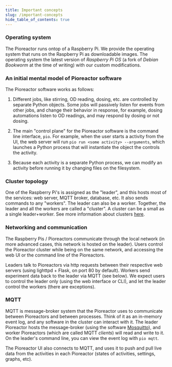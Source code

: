 ```yaml
---
title: Important concepts
slug: /important-concepts
hide_table_of_contents: true
---
```


### Operating system

The Pioreactor runs ontop of a Raspberry Pi. We provide the operating system that runs on the Raspberry Pi as downloadable images. The operating system the latest version of _Raspberry Pi OS_ (a fork of _Debian Bookworm_ at the time of writing) with our custom modifications.

### An initial mental model of Pioreactor software

The Pioreactor software works as follows:

1. Different jobs, like stirring, OD reading, dosing, etc. are controlled by separate Python objects. Some jobs will passively listen for events from other jobs, and change their behavior in response, for example, dosing automations listen to OD readings, and may respond by dosing or not dosing.

2. The main "control plane" for the Pioreactor software is the command line interface, `pio`. For example, when the user starts a activity from the UI, the web server will run `pio run <some activity> --arguments`, which launches a Python process that will instantiate the object the controls the activity.

3. Because each activity is a separate Python process, we can modify an activity before running it by changing files on the filesystem.


### Cluster topology

One of the Raspberry Pi's is assigned as the "leader", and this hosts most of the services: web server, MQTT broker, database, etc. It also sends commands to any "workers". The leader can also be a worker. Together, the leader and all the workers are called a "cluster". A cluster can be a small as a single leader+worker. See more information about clusters [here](/user-guide/create-cluster).


### Networking and communication

The Raspberry Pis / Pioreactors communicate through the local network (in more advanced cases, this network is hosted on the leader). Users control the Pioreactor cluster while being on the same network, and accessing the web UI or the command line of the Pioreactors.

Leaders talk to Pioreactors via http requests between their respective web servers (using lighttpd + Flask, on port 80 by default). Workers send experiment data back to the leader via MQTT (see below). We expect users to control the leader only (using the web interface or CLI), and let the leader control the workers (there are exceptions).


### MQTT

MQTT is message-broker system that the Pioreactor uses to communicate between Pioreactors and between processes. Think of it as an in-memory event log, and any software in the cluster can interact with it. The leader Pioreactor hosts the message-broker (using the software [Mosquitto](https://mosquitto.org/)), and worker Pioreactors (which are called MQTT _clients_) will read and write to it. On the leader's command line, you can view the event log with `pio mqtt`.

The Pioreactor UI also connects to MQTT, and uses it to push and pull live data from the activities in each Pioreactor (states of activities, settings, graphs, etc).

